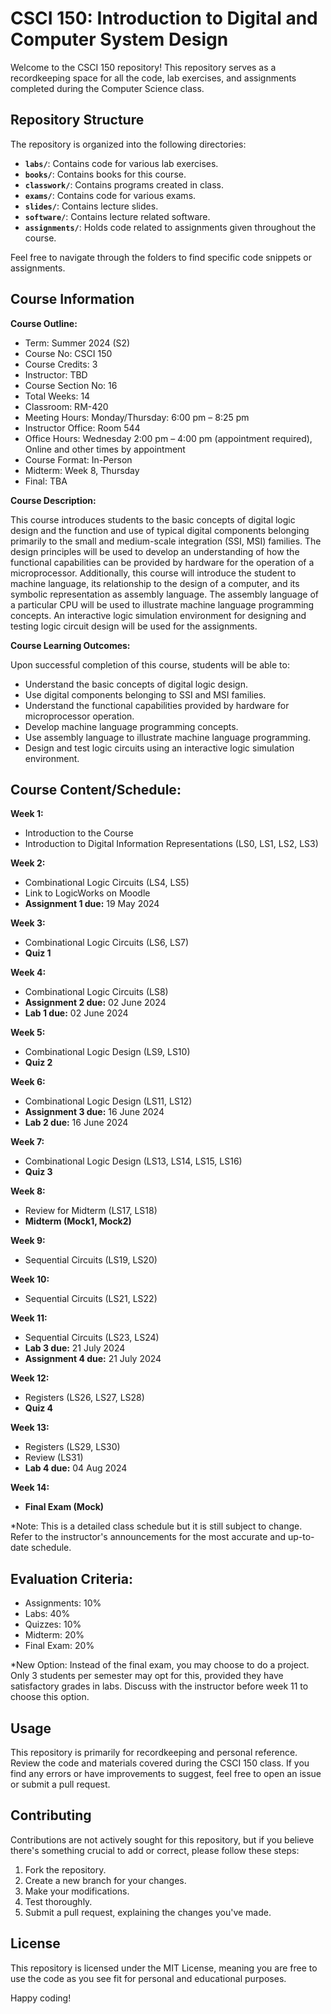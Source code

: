# CSCI 150: Introduction to Digital and Computer System Design

Welcome to the CSCI 150 repository! This repository serves as a recordkeeping space for all the code, lab exercises, and assignments completed during the Computer Science class.

## Repository Structure

The repository is organized into the following directories:

- **`labs/`**: Contains code for various lab exercises.
- **`books/`**: Contains books for this course.
- **`classwork/`**: Contains programs created in class.
- **`exams/`**: Contains code for various exams.
- **`slides/`**: Contains lecture slides.
- **`software/`**: Contains lecture related software.
- **`assignments/`**: Holds code related to assignments given throughout the course.

Feel free to navigate through the folders to find specific code snippets or assignments.

## Course Information

**Course Outline:**

- Term: Summer 2024 (S2)
- Course No: CSCI 150
- Course Credits: 3
- Instructor: TBD
- Course Section No: 16
- Total Weeks: 14
- Classroom: RM-420
- Meeting Hours: Monday/Thursday: 6:00 pm – 8:25 pm
- Instructor Office: Room 544
- Office Hours: Wednesday 2:00 pm – 4:00 pm (appointment required), Online and other times by appointment
- Course Format: In-Person
- Midterm: Week 8, Thursday
- Final: TBA

**Course Description:**

This course introduces students to the basic concepts of digital logic design and the function and use of typical digital components belonging primarily to the small and medium-scale integration (SSI, MSI) families. The design principles will be used to develop an understanding of how the functional capabilities can be provided by hardware for the operation of a microprocessor. Additionally, this course will introduce the student to machine language, its relationship to the design of a computer, and its symbolic representation as assembly language. The assembly language of a particular CPU will be used to illustrate machine language programming concepts. An interactive logic simulation environment for designing and testing logic circuit design will be used for the assignments.

**Course Learning Outcomes:**

Upon successful completion of this course, students will be able to:

- Understand the basic concepts of digital logic design.
- Use digital components belonging to SSI and MSI families.
- Understand the functional capabilities provided by hardware for microprocessor operation.
- Develop machine language programming concepts.
- Use assembly language to illustrate machine language programming.
- Design and test logic circuits using an interactive logic simulation environment.

## Course Content/Schedule:

**Week 1:**
- Introduction to the Course
- Introduction to Digital Information Representations (LS0, LS1, LS2, LS3)

**Week 2:**
- Combinational Logic Circuits (LS4, LS5)
- Link to LogicWorks on Moodle
- **Assignment 1 due:** 19 May 2024

**Week 3:**
- Combinational Logic Circuits (LS6, LS7)
- **Quiz 1**

**Week 4:**
- Combinational Logic Circuits (LS8)
- **Assignment 2 due:** 02 June 2024
- **Lab 1 due:** 02 June 2024

**Week 5:**
- Combinational Logic Design (LS9, LS10)
- **Quiz 2**

**Week 6:**
- Combinational Logic Design (LS11, LS12)
- **Assignment 3 due:** 16 June 2024
- **Lab 2 due:** 16 June 2024

**Week 7:**
- Combinational Logic Design (LS13, LS14, LS15, LS16)
- **Quiz 3**

**Week 8:**
- Review for Midterm (LS17, LS18)
- **Midterm (Mock1, Mock2)**

**Week 9:**
- Sequential Circuits (LS19, LS20)

**Week 10:**
- Sequential Circuits (LS21, LS22)

**Week 11:**
- Sequential Circuits (LS23, LS24)
- **Lab 3 due:** 21 July 2024
- **Assignment 4 due:** 21 July 2024

**Week 12:**
- Registers (LS26, LS27, LS28)
- **Quiz 4**

**Week 13:**
- Registers (LS29, LS30)
- Review (LS31)
- **Lab 4 due:** 04 Aug 2024

**Week 14:**
- **Final Exam (Mock)**

\*Note: This is a detailed class schedule but it is still subject to change. Refer to the instructor's announcements for the most accurate and up-to-date schedule.

## Evaluation Criteria:

- Assignments: 10%
- Labs: 40%
- Quizzes: 10%
- Midterm: 20%
- Final Exam: 20%

\*New Option: Instead of the final exam, you may choose to do a project. Only 3 students per semester may opt for this, provided they have satisfactory grades in labs. Discuss with the instructor before week 11 to choose this option.

## Usage

This repository is primarily for recordkeeping and personal reference. Review the code and materials covered during the CSCI 150 class. If you find any errors or have improvements to suggest, feel free to open an issue or submit a pull request.

## Contributing

Contributions are not actively sought for this repository, but if you believe there's something crucial to add or correct, please follow these steps:

1. Fork the repository.
2. Create a new branch for your changes.
3. Make your modifications.
4. Test thoroughly.
5. Submit a pull request, explaining the changes you've made.

## License

This repository is licensed under the MIT License, meaning you are free to use the code as you see fit for personal and educational purposes.

Happy coding!
